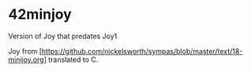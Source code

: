 # 42minjoy
Version of Joy that predates Joy1

Joy from [https://github.com/nickelsworth/sympas/blob/master/text/18-minijoy.org] translated to C.
